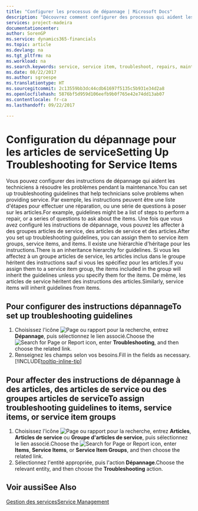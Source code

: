 ```yaml
---
title: "Configurer les processus de dépannage | Microsoft Docs"
description: "Découvrez comment configurer des processus qui aident les conseillers du service clientèle à identifier et à résoudre les problèmes liés aux articles de service."
services: project-madeira
documentationcenter: 
author: SorenGP
ms.service: dynamics365-financials
ms.topic: article
ms.devlang: na
ms.tgt_pltfrm: na
ms.workload: na
ms.search.keywords: service, service item, troubleshoot, repairs, maintenance
ms.date: 08/22/2017
ms.author: sgroespe
ms.translationtype: HT
ms.sourcegitcommit: 2c13559bb3dc44cdb61697f5135c5b931e34d2a8
ms.openlocfilehash: 5876bf5d959d106eefb9b0f765e42e74dd13ab07
ms.contentlocale: fr-ca
ms.lasthandoff: 09/22/2017

---
```


# <a name="setting-up-troubleshooting-for-service-items"></a><span data-ttu-id="30cf4-103">Configuration du dépannage pour les articles de service</span><span class="sxs-lookup"><span data-stu-id="30cf4-103">Setting Up Troubleshooting for Service Items</span></span>
<span data-ttu-id="30cf4-104">Vous pouvez configurer des instructions de dépannage qui aident les techniciens à résoudre les problèmes pendant la maintenance.</span><span class="sxs-lookup"><span data-stu-id="30cf4-104">You can set up troubleshooting guidelines that help technicians solve problems when providing service.</span></span> <span data-ttu-id="30cf4-105">Par exemple, les instructions peuvent être une liste d'étapes pour effectuer une réparation, ou une série de questions à poser sur les articles.</span><span class="sxs-lookup"><span data-stu-id="30cf4-105">For example, guidelines might be a list of steps to perform a repair, or a series of questions to ask about the items.</span></span> <span data-ttu-id="30cf4-106">Une fois que vous avez configuré les instructions de dépannage, vous pouvez les affecter à des groupes articles de service, des articles de service et des articles.</span><span class="sxs-lookup"><span data-stu-id="30cf4-106">After you set up troubleshooting guidelines, you can assign them to service item groups, service items, and items.</span></span> <span data-ttu-id="30cf4-107">Il existe une hiérarchie d'héritage pour les instructions.</span><span class="sxs-lookup"><span data-stu-id="30cf4-107">There is an inheritance hierarchy for guidelines.</span></span> <span data-ttu-id="30cf4-108">Si vous les affectez à un groupe articles de service, les articles inclus dans le groupe héritent des instructions sauf si vous les spécifiez pour les articles.</span><span class="sxs-lookup"><span data-stu-id="30cf4-108">If you assign them to a service item group, the items included in the group will inherit the guidelines unless you specify them for the items.</span></span> <span data-ttu-id="30cf4-109">De même, les articles de service héritent des instructions des articles.</span><span class="sxs-lookup"><span data-stu-id="30cf4-109">Similarly, service items will inherit guidelines from items.</span></span>  

## <a name="to-set-up-troubleshooting-guidelines"></a><span data-ttu-id="30cf4-110">Pour configurer des instructions dépannage</span><span class="sxs-lookup"><span data-stu-id="30cf4-110">To set up troubleshooting guidelines</span></span>
1. <span data-ttu-id="30cf4-111">Choisissez l'icône ![Page ou rapport pour la recherche](media/ui-search/search_small.png "icône Page ou rapport pour la recherche"), entrez **Dépannage**, puis sélectionnez le lien associé.</span><span class="sxs-lookup"><span data-stu-id="30cf4-111">Choose the ![Search for Page or Report](media/ui-search/search_small.png "Search for Page or Report icon") icon, enter **Troubleshooting**, and then choose the related link.</span></span>  
2. <span data-ttu-id="30cf4-112">Renseignez les champs selon vos besoins.</span><span class="sxs-lookup"><span data-stu-id="30cf4-112">Fill in the fields as necessary.</span></span> [!INCLUDE[tooltip-inline-tip](includes/tooltip-inline-tip_md.md)]  

## <a name="to-assign-troubleshooting-guidelines-to-items-service-items-or-service-item-groups"></a><span data-ttu-id="30cf4-113">Pour affecter des instructions de dépannage à des articles, des articles de service ou des groupes articles de service</span><span class="sxs-lookup"><span data-stu-id="30cf4-113">To assign troubleshooting guidelines to items, service items, or service item groups</span></span>
1. <span data-ttu-id="30cf4-114">Choisissez l'icône ![Page ou rapport pour la recherche](media/ui-search/search_small.png "icône Page ou rapport pour la recherche"), entrez **Articles**, **Articles de service** ou **Groupe d'articles de service**, puis sélectionnez le lien associé.</span><span class="sxs-lookup"><span data-stu-id="30cf4-114">Choose the ![Search for Page or Report](media/ui-search/search_small.png "Search for Page or Report icon") icon, enter **Items**, **Service Items**, or **Service Item Groups**, and then choose the related link.</span></span>  
2. <span data-ttu-id="30cf4-115">Sélectionnez l'entité appropriée, puis l'action **Dépannage**.</span><span class="sxs-lookup"><span data-stu-id="30cf4-115">Choose the relevant entity, and then choose the **Troubleshooting** action.</span></span>  

## <a name="see-also"></a><span data-ttu-id="30cf4-116">Voir aussi</span><span class="sxs-lookup"><span data-stu-id="30cf4-116">See Also</span></span>
[<span data-ttu-id="30cf4-117">Gestion des services</span><span class="sxs-lookup"><span data-stu-id="30cf4-117">Service Management</span></span>](service-service.md)
